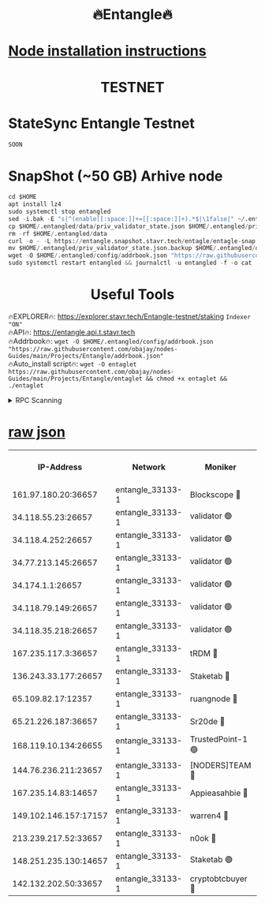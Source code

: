 <h1 align="center"> 🔥Entangle🔥</h1>

[Node installation instructions](https://github.com/obajay/nodes-Guides/tree/main/Projects/Entangle)
=

<h1 align="center"> TESTNET</h1>

# StateSync Entangle Testnet
```python
SOON
```
# SnapShot (~50 GB) Arhive node
```python
cd $HOME
apt install lz4
sudo systemctl stop entangled
sed -i.bak -E "s|^(enable[[:space:]]+=[[:space:]]+).*$|\1false|" ~/.entangled/config/config.toml
cp $HOME/.entangled/data/priv_validator_state.json $HOME/.entangled/priv_validator_state.json.backup
rm -rf $HOME/.entangled/data
curl -o - -L https://entangle.snapshot.stavr.tech/entagle/entagle-snap.tar.lz4 | lz4 -c -d - | tar -x -C $HOME/.entangled --strip-components 2
mv $HOME/.entangled/priv_validator_state.json.backup $HOME/.entangled/data/priv_validator_state.json
wget -O $HOME/.entangled/config/addrbook.json "https://raw.githubusercontent.com/obajay/nodes-Guides/main/Projects/Entangle/addrbook.json"
sudo systemctl restart entangled && journalctl -u entangled -f -o cat
```
 <h1 align="center"> Useful Tools</h1>
 
🔥EXPLORER🔥: https://explorer.stavr.tech/Entangle-testnet/staking        `Indexer "ON"` \
🔥API🔥:      https://entangle.api.t.stavr.tech \
🔥Addrbook🔥: ```wget -O $HOME/.entangled/config/addrbook.json "https://raw.githubusercontent.com/obajay/nodes-Guides/main/Projects/Entangle/addrbook.json"``` \
🔥Auto_install script🔥:  `wget -O entaglet https://raw.githubusercontent.com/obajay/nodes-Guides/main/Projects/Entangle/entaglet && chmod +x entaglet && ./entaglet`


<details>
<summary>RPC Scanning</summary>

<h2 align="center"> We scan nodes in real time every 4 hours. And we provide the final result of RPC endpoints.
We cannot influence the operation of these nodes in any way. </h2>


```python
If Voting Power is higher than 0 --> then the Node is a validator of the network and may be subject to attack and be a potential threat to the chain.
```
```python
We marked such validators with a red symbol
```

</details>

[raw json](https://rpc-check.entangt.stavr.tech/entangt/rpc-entangt-result.json)
=


<table><tr><th>IP-Address</th><th>Network</th><th>Moniker</th><th>Latest Block Height</th><th>Earliest Block Height</th><th>Catching Up</th><th>Tx Index</th><th>Voting Power</th><th>Scan Time</th></tr><tr><td>161.97.180.20:36657</td><td>entangle_33133-1</td><td>Blockscope 🔴</td><td>2663520</td><td>1</td><td>False</td><td>off</td><td>309757544522759</td><td>2024-03-16T05:07:31.886435467UTC</td></tr><tr><td>34.118.55.23:26657</td><td>entangle_33133-1</td><td>validator 🟢</td><td>2663520</td><td>1</td><td>False</td><td>on</td><td>0</td><td>2024-03-16T05:07:34.617151671UTC</td></tr><tr><td>34.118.4.252:26657</td><td>entangle_33133-1</td><td>validator 🟢</td><td>2617124</td><td>1</td><td>False</td><td>on</td><td>0</td><td>2024-03-16T05:07:34.932189548UTC</td></tr><tr><td>34.77.213.145:26657</td><td>entangle_33133-1</td><td>validator 🟢</td><td>2663521</td><td>1</td><td>False</td><td>on</td><td>0</td><td>2024-03-16T05:07:37.241337525UTC</td></tr><tr><td>34.174.1.1:26657</td><td>entangle_33133-1</td><td>validator 🟢</td><td>2663521</td><td>1</td><td>False</td><td>on</td><td>0</td><td>2024-03-16T05:07:37.965365108UTC</td></tr><tr><td>34.118.79.149:26657</td><td>entangle_33133-1</td><td>validator 🟢</td><td>2663524</td><td>1</td><td>False</td><td>on</td><td>0</td><td>2024-03-16T05:08:01.707145953UTC</td></tr><tr><td>34.118.35.218:26657</td><td>entangle_33133-1</td><td>validator 🟢</td><td>2622113</td><td>1</td><td>False</td><td>on</td><td>0</td><td>2024-03-16T05:08:06.339350348UTC</td></tr><tr><td>167.235.117.3:36657</td><td>entangle_33133-1</td><td>tRDM 🔴</td><td>2663524</td><td>1</td><td>False</td><td>on</td><td>216776925020225</td><td>2024-03-16T05:08:06.609282583UTC</td></tr><tr><td>136.243.33.177:26657</td><td>entangle_33133-1</td><td>Staketab 🔴</td><td>2663523</td><td>660001</td><td>False</td><td>on</td><td>181133950212536</td><td>2024-03-16T05:07:52.996175348UTC</td></tr><tr><td>65.109.82.17:12357</td><td>entangle_33133-1</td><td>ruangnode 🔴</td><td>2663520</td><td>1312001</td><td>False</td><td>off</td><td>661261205895222</td><td>2024-03-16T05:07:32.229470516UTC</td></tr><tr><td>65.21.226.187:36657</td><td>entangle_33133-1</td><td>Sr20de 🔴</td><td>2663520</td><td>2049001</td><td>False</td><td>off</td><td>29534655065001</td><td>2024-03-16T05:07:29.373785842UTC</td></tr><tr><td>168.119.10.134:26655</td><td>entangle_33133-1</td><td>TrustedPoint-1 🟢</td><td>2663524</td><td>2268001</td><td>False</td><td>off</td><td>0</td><td>2024-03-16T05:08:06.846109314UTC</td></tr><tr><td>144.76.236.211:23657</td><td>entangle_33133-1</td><td>[NODERS]TEAM 🔴</td><td>2663522</td><td>2304001</td><td>False</td><td>off</td><td>26809518609480680</td><td>2024-03-16T05:07:50.731824708UTC</td></tr><tr><td>167.235.14.83:14657</td><td>entangle_33133-1</td><td>Appieasahbie 🔴</td><td>2663524</td><td>2436001</td><td>False</td><td>on</td><td>43265832790044774</td><td>2024-03-16T05:08:06.016089971UTC</td></tr><tr><td>149.102.146.157:17157</td><td>entangle_33133-1</td><td>warren4 🔴</td><td>2663522</td><td>2558001</td><td>False</td><td>on</td><td>505849050783707</td><td>2024-03-16T05:07:48.462654977UTC</td></tr><tr><td>213.239.217.52:33657</td><td>entangle_33133-1</td><td>n0ok 🔴</td><td>2663523</td><td>2563523</td><td>False</td><td>off</td><td>46611081777498279</td><td>2024-03-16T05:07:59.329641286UTC</td></tr><tr><td>148.251.235.130:14657</td><td>entangle_33133-1</td><td>Staketab 🟢</td><td>2663520</td><td>2617001</td><td>False</td><td>off</td><td>0</td><td>2024-03-16T05:07:29.043352670UTC</td></tr><tr><td>142.132.202.50:33657</td><td>entangle_33133-1</td><td>cryptobtcbuyer 🔴</td><td>2663520</td><td>2619001</td><td>False</td><td>off</td><td>38886577247155343</td><td>2024-03-16T05:07:31.625200310UTC</td></tr></table>
